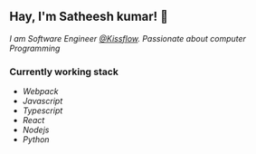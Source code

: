 ## Hay, I'm Satheesh kumar! 👋

*I am Software Engineer [@Kissflow](https://www.kissflow.com). Passionate about computer Programming*

### Currently working stack

- *Webpack*
- *Javascript*
- *Typescript*
- *React*
- *Nodejs*
- *Python*

<!--
**satheesh66/satheesh66** is a ✨ _special_ ✨ repository because its `README.md` (this file) appears on your GitHub profile.

Here are some ideas to get you started:

- 🔭 I’m currently working on ...
- 🌱 I’m currently learning ...
- 👯 I’m looking to collaborate on ...
- 🤔 I’m looking for help with ...
- 💬 Ask me about ...
- 📫 How to reach me: ...
- 😄 Pronouns: ...
- ⚡ Fun fact: ...
-->
